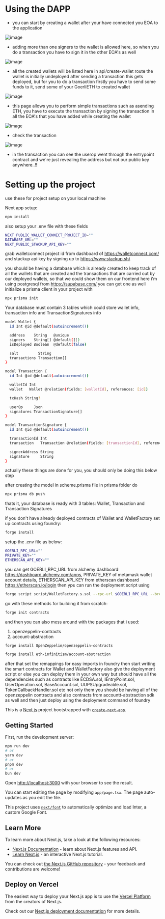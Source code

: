 # Using the DAPP

- you can start by creating a wallet after your have connected you EOA to the application

![image](https://github.com/Chaitu-Tatipamula/Account-Abstraction/assets/107246959/191c53da-a659-454d-8f99-b104023aa1af)

- adding more than one signers to the wallet is allowed here, so when you do a transaction you have to sign it in the other EOA's as well 

![image](https://github.com/Chaitu-Tatipamula/Account-Abstraction/assets/107246959/5b990416-1a61-4859-8838-54957b10b185)

- all the created wallets will be listed here in api/create-wallet route the wallet is initially undeployed after sending a transaction this gets deployed, but for you to do a transaction firstly you have to send some funds to it, send some of your GoerliETH to created wallet

![image](https://github.com/Chaitu-Tatipamula/Account-Abstraction/assets/107246959/424ce199-d3bd-4a72-836e-b89dfafdaa06)

- this page allows you to perform simple transactions such as asending ETH, you have to execute the transaction by signing the transaction in all the EOA's that you have added while creating the wallet

![image](https://github.com/Chaitu-Tatipamula/Account-Abstraction/assets/107246959/de8b3889-8cc1-4d2d-803e-b11a9c2f8061)

- check the transaction

![image](https://github.com/Chaitu-Tatipamula/Account-Abstraction/assets/107246959/cd98e3c8-1426-4107-a4ca-6458618308c0)

- in the transaction you can see the userop went through the entrypoint contract and we're just revealing the address but not our public key anywhere..!!


# Setting up the project
use these for project setup on your local machine

Next app setup:
```bash
npm install
```

also setup your .env file with these fields 
```bash
NEXT_PUBLIC_WALLET_CONNECT_PROJECT_ID=""
DATABASE_URL=""
NEXT_PUBLIC_STACKUP_API_KEY=""
```
grab walletconnect project id from dashboard of https://walletconnect.com/ and stackup api key by signing up to https://www.stackup.sh/

you should be having a database which is already created to keep track of all the wallets that are created and the transactions that are carried out by our deployed wallets, so that we could show them on our frontend here i'm using postgresql from https://supabase.com/ you can get one as well
initialize a prisma client in your project with
```bash
npx prisma init
```
Your database must contain 3 tables which could store wallet info, transaction info and TransactionSignatures info
```bash
model Wallet {
  id Int @id @default(autoincrement())

  address    String   @unique
  signers    String[] @default([])
  isDeployed Boolean  @default(false)

  salt         String
  transactions Transaction[]
}

model Transaction {
  id Int @id @default(autoincrement())

  walletId Int
  wallet   Wallet @relation(fields: [walletId], references: [id])

  txHash String?

  userOp     Json
  signatures TransactionSignature[]
}

model TransactionSignature {
  id Int @id @default(autoincrement())

  transactionId Int
  transaction   Transaction @relation(fields: [transactionId], references: [id])

  signerAddress String
  signature     String
}
```
actually these things are done for you, you should only be doing this below step

after creating the model in scheme.prisma file in prisma folder do 
```bash
npx prisma db push
```
thats it, your database is ready with 3 tables: Wallet, Transaction and Transaction Signatures

if you don't have already deployed contracts of Wallet and WalletFactory 
set up contracts using foundry:
```bash
forge install
```
setup the .env file as below:
```bash
GOERLI_RPC_URL=""
PRIVATE_KEY=""
ETHERSCAN_API_KEY=""
```
you can get GOERLI_RPC_URL from alchemy dashboard https://dashboard.alchemy.com/apps, PRIVATE_KEY of metamask wallet account details, ETHERSCAN_API_KEY from etherscan dashboard https://etherscan.io/login
then ypu can run the deployment script using 
```bash
forge script script/WalletFactory.s.sol --rpc-url $GOERLI_RPC_URL --broadcast --verify -vvv
```
go with these methods for building it from scratch:
```bash
forge init contracts
```
and then you can also mess around with the packages that i used:
1. openzeppelin-contracts
2. account-abstraction

```bash
forge install OpenZeppelin/openzeppelin-contracts
```
```bash
forge install eth-infinitism/account-abstraction
```
after that set the remappings for easy imports in foundry then start writing the smart contracts for Wallet and WalletFactory also give the deployment script or else you can deploy them in your own way but should have all the dependencies such as contracts like ECDSA.sol, IEntryPoint.sol, UserOperation.sol, BaseAccount.sol, UUPSUpgradeable.sol, TokenCallbackHandler.sol etc not only them you should be having all of the openzeppelin contracts and also contracts from accountt-abstraction sdk as well
and then just deploy using the deployment command of foundry


This is a [Next.js](https://nextjs.org/) project bootstrapped with [`create-next-app`](https://github.com/vercel/next.js/tree/canary/packages/create-next-app).

## Getting Started

First, run the development server:

```bash
npm run dev
# or
yarn dev
# or
pnpm dev
# or
bun dev
```

Open [http://localhost:3000](http://localhost:3000) with your browser to see the result.

You can start editing the page by modifying `app/page.tsx`. The page auto-updates as you edit the file.

This project uses [`next/font`](https://nextjs.org/docs/basic-features/font-optimization) to automatically optimize and load Inter, a custom Google Font.

## Learn More

To learn more about Next.js, take a look at the following resources:

- [Next.js Documentation](https://nextjs.org/docs) - learn about Next.js features and API.
- [Learn Next.js](https://nextjs.org/learn) - an interactive Next.js tutorial.

You can check out [the Next.js GitHub repository](https://github.com/vercel/next.js/) - your feedback and contributions are welcome!

## Deploy on Vercel

The easiest way to deploy your Next.js app is to use the [Vercel Platform](https://vercel.com/new?utm_medium=default-template&filter=next.js&utm_source=create-next-app&utm_campaign=create-next-app-readme) from the creators of Next.js.

Check out our [Next.js deployment documentation](https://nextjs.org/docs/deployment) for more details.
